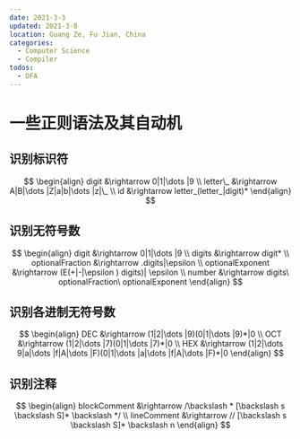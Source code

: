 ```yaml
---
date: 2021-3-3
updated: 2021-3-8
location: Guang Ze, Fu Jian, China
categories: 
  - Computer Science
  - Compiler
todos:
  - DFA
---
```


# 一些正则语法及其自动机

## 识别标识符

$$
\begin{align}
digit &\rightarrow 0|1|\dots |9 \\
letter\_ &\rightarrow A|B|\dots |Z|a|b|\dots |z|\_ \\
id &\rightarrow letter_(letter_|digit)*
\end{align}
$$

## 识别无符号数

$$
\begin{align}
digit &\rightarrow 0|1|\dots |9 \\
digits &\rightarrow digit* \\
optionalFraction &\rightarrow .digits|\epsilon \\
optionalExponent &\rightarrow (E(+|-|\epsilon ) digits)| \epsilon \\
number &\rightarrow digits\ optionalFraction\ optionalExponent
\end{align}
$$

## 识别各进制无符号数

$$
\begin{align}
DEC &\rightarrow (1|2|\dots |9)(0|1|\dots |9)*|0 \\
OCT &\rightarrow (1|2|\dots |7)(0|1|\dots |7)*|0 \\
HEX &\rightarrow (1|2|\dots 9|a|\dots |f|A|\dots |F)(0|1|\dots |a|\dots |f|A|\dots |F)*|0
\end{align}
$$

## 识别注释

$$
\begin{align}
blockComment &\rightarrow /\backslash * [\backslash s \backslash S]* \backslash */ \\
lineComment &\rightarrow // [\backslash s \backslash S]* \backslash n
\end{align}
$$

